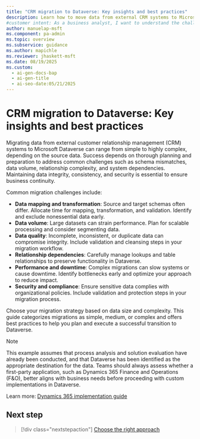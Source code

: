 ```yaml
---
title: "CRM migration to Dataverse: Key insights and best practices"
description: Learn how to move data from external CRM systems to Microsoft Dataverse, overcome common challenges, and ensure business continuity.
#customer intent: As a business analyst, I want to understand the challenges of migrating CRM data to Dataverse so that I can plan a smooth transition.
author: manuelap-msft
ms.component: pa-admin
ms.topic: overview
ms.subservice: guidance
ms.author: mapichle
ms.reviewer: jhaskett-msft
ms.date: 08/19/2025
ms.custom:
  - ai-gen-docs-bap
  - ai-gen-title
  - ai-seo-date:05/21/2025
---
```


# CRM migration to Dataverse: Key insights and best practices

Migrating data from external customer relationship management (CRM) systems to Microsoft Dataverse can range from simple to highly complex, depending on the source data. Success depends on thorough planning and preparation to address common challenges such as schema mismatches, data volume, relationship complexity, and system dependencies. Maintaining data integrity, consistency, and security is essential to ensure business continuity.

Common migration challenges include:

- **Data mapping and transformation**: Source and target schemas often differ. Allocate time for mapping, transformation, and validation. Identify and exclude nonessential data early.
- **Data volume**: Large datasets can strain performance. Plan for scalable processing and consider segmenting data.
- **Data quality**: Incomplete, inconsistent, or duplicate data can compromise integrity. Include validation and cleansing steps in your migration workflow.
- **Relationship dependencies**: Carefully manage lookups and table relationships to preserve functionality in Dataverse.
- **Performance and downtime**: Complex migrations can slow systems or cause downtime. Identify bottlenecks early and optimize your approach to reduce impact.
- **Security and compliance**: Ensure sensitive data complies with organizational policies. Include validation and protection steps in your migration process.

Choose your migration strategy based on data size and complexity. This guide categorizes migrations as simple, medium, or complex and offers best practices to help you plan and execute a successful transition to Dataverse.

> [!NOTE]
> This example assumes that process analysis and solution evaluation have already been conducted, and that Dataverse has been identified as the appropriate destination for the data. Teams should always assess whether a first-party application, such as Dynamics 365 Finance and Operations (F&O), better aligns with business needs before proceeding with custom implementations in Dataverse.
>
> Learn more: [Dynamics 365 implementation guide](/dynamics365/guidance/implementation-guide/overview)

## Next step

> [!div class="nextstepaction"]
> [Choose the right approach](data-migration-approaches.md)
